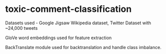 # toxic-comment-classification
Datasets used - Google Jigsaw Wikipedia dataset, Twitter Dataset with ~24,000 tweets

GloVe word embeddings used for feature extraction

BackTranslate module used for backtranslation and handle class imbalance.

